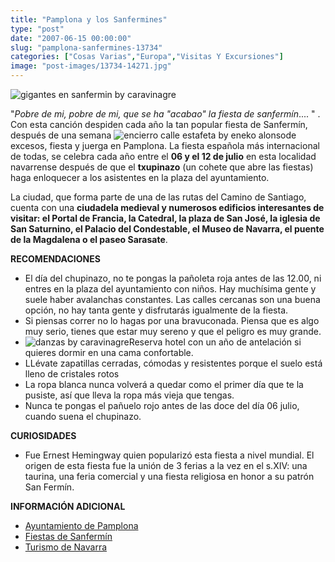 ```yaml
---
title: "Pamplona y los Sanfermines"
type: "post"
date: "2007-06-15 00:00:00"
slug: "pamplona-sanfermines-13734"
categories: ["Cosas Varias","Europa","Visitas Y Excursiones"]
image: "post-images/13734-14271.jpg"
---
```


![gigantes en sanfermin by caravinagre](post-images/13734-14271.jpg "gigantes en sanfermin by caravinagre")

"*Pobre de mi, pobre de mi, que se ha "acabao" la fiesta de sanfermín*.... " . Con esta canción despiden cada año la tan popular fiesta de Sanfermín, después de una semana ![encierro calle estafeta by eneko alonso](post-images/13734-14273.jpg "encierro calle estafeta by eneko alonso")de excesos, fiesta y juerga en Pamplona. La fiesta española más internacional de todas, se celebra cada año entre el **06 y el 12 de julio** en esta localidad navarrense después de que el **txupinazo** (un cohete que abre las fiestas) haga enloquecer a los asistentes en la plaza del ayuntamiento.

La ciudad, que forma parte de una de las rutas del Camino de Santiago, cuenta con una **ciudadela medieval y numerosos edificios interesantes de visitar: el Portal de Francia, la Catedral, la plaza de San José, la iglesia de San Saturnino, el Palacio del Condestable, el Museo de Navarra, el puente de la Magdalena o el paseo Sarasate**.

**RECOMENDACIONES**

- El día del chupinazo, no te pongas la pañoleta roja antes de las 12.00, ni entres en la plaza del ayuntamiento con niños. Hay muchísima gente y suele haber avalanchas constantes. Las calles cercanas son una buena opción, no hay tanta gente y disfrutarás igualmente de la fiesta.
- Si piensas correr no lo hagas por una bravuconada. Piensa que es algo muy serio, tienes que estar muy sereno y que el peligro es muy grande.
- ![danzas by caravinagre](post-images/13734-14272.jpg "danzas by caravinagre")Reserva hotel con un año de antelación si quieres dormir en una cama confortable.
- LLévate zapatillas cerradas, cómodas y resistentes porque el suelo está lleno de cristales rotos
- La ropa blanca nunca volverá a quedar como el primer día que te la pusiste, así que lleva la ropa más vieja que tengas.
- Nunca te pongas el pañuelo rojo antes de las doce del día 06 julio, cuando suena el chupinazo.

**CURIOSIDADES**

- Fue Ernest Hemingway quien popularizó esta fiesta a nivel mundial. El origen de esta fiesta fue la unión de 3 ferias a la vez en el s.XIV: una taurina, una feria comercial y una fiesta religiosa en honor a su patrón San Fermín.

**INFORMACIÓN ADICIONAL**

- [Ayuntamiento de Pamplona](http://www.pamplona.net/verPagina.asp?idPag=3&idioma=1)
- [Fiestas de Sanfermín](http://www.fiestasdesanfermin.com/sf2007/index.asp)
- [Turismo de Navarra](http://turismo.navarra.com/pamplona/)